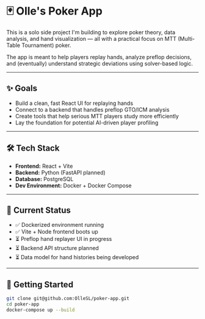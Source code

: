 # 🃏 Olle's Poker App

This is a solo side project I'm building to explore poker theory, data analysis, and hand visualization — all with a practical focus on MTT (Multi-Table Tournament) poker.

The app is meant to help players replay hands, analyze preflop decisions, and (eventually) understand strategic deviations using solver-based logic.

---

## ✨ Goals

- Build a clean, fast React UI for replaying hands
- Connect to a backend that handles preflop GTO/ICM analysis
- Create tools that help serious MTT players study more efficiently
- Lay the foundation for potential AI-driven player profiling

---

## 🛠 Tech Stack

- **Frontend:** React + Vite
- **Backend:** Python (FastAPI planned)
- **Database:** PostgreSQL
- **Dev Environment:** Docker + Docker Compose

---

## 🚧 Current Status

- ✅ Dockerized environment running
- ✅ Vite + Node frontend boots up
- ⏳ Preflop hand replayer UI in progress
- ⏳ Backend API structure planned
- ⏳ Data model for hand histories being developed

---

## 🚀 Getting Started

```bash
git clone git@github.com:OlleSL/poker-app.git
cd poker-app
docker-compose up --build
